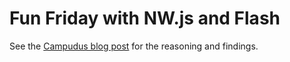 # Fun Friday with NW.js and Flash

See the [Campudus blog post](https://campudus.github.io/en/blog/2015/03/15/nwjs-and-flash/) for the reasoning and findings.
